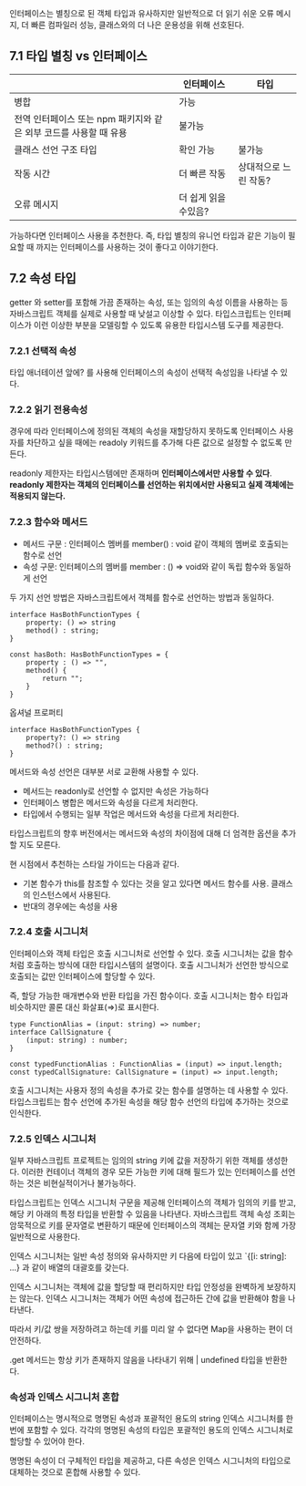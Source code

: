 인터페이스는  별칭으로 된 객체 타입과 유사하지만 일반적으로 더 읽기 쉬운 오류 메시지, 더 빠른 컴파일러 성능, 클래스와의 더 나은 운용성을 위해 선호된다.

## 7.1 타입 별칭 vs 인터페이스

|  | 인터페이스 | 타입 |
| --- | --- | --- |
| 병합 | 가능
전역 인터페이스 또는 npm 패키지와 같은 외부 코드를 사용할 때 유용 | 불가능 |
| 클래스 선언 구조 타입 | 확인 가능 | 불가능 |
| 작동 시간 | 더 빠른 작동 | 상대적으로 느린 작동? |
| 오류 메시지 | 더 쉽게 읽을 수있음? |  |

가능하다면 인터페이스 사용을 추천한다. 즉, 타입 별칭의 유니언 타입과 같은 기능이 필요할 때 까지는 인터페이스를 사용하는 것이 좋다고 이야기한다. 

## 7.2 속성 타입

getter 와 setter를 포함해 가끔 존재하는 속성, 또는 임의의 속성 이름을 사용하는 등 자바스크립트 객체를 실제로 사용할 때 낮설고 이상할 수 있다. 타입스크립트는 인터페이스가 이런 이상한 부분을 모델링할 수 있도록 유용한 타입시스템 도구를 제공한다.

### 7.2.1 선택적 속성

타입 애너테이션 앞에? 를 사용해 인터페이스의 속성이 선택적 속성임을 나타낼 수 있다. 

### 7.2.2 읽기 전용속성

경우에 따라 인터페이스에 정의된 객체의 속성을 재할당하지 못하도록 인터페이스 사용자를 차단하고 싶을 때에는 readoly 키워드를 추가해 다른 값으로 설정할 수 없도록 만든다.

readonly 제한자는 타입시스템에만 존재하며 **인터페이스에서만 사용할  수 있다**. **readonly 제한자는 객체의 인터페이스를 선언하는 위치에서만 사용되고 실제 객체에는 적용되지 않는다.**

### 7.2.3 함수와 메서드

- 메서드 구문 : 인터페이스 멤버를 member() : void 같이 객체의 멤버로 호출되는 함수로 선언
- 속성 구문: 인터페이스의 멤버를 member : () ⇒ void와 같이 독립 함수와 동일하게 선언

두 가지 선언 방법은 자바스크립트에서 객체를 함수로 선언하는 방법과 동일하다. 

```tsx
interface HasBothFunctionTypes {
	property: () => string
	method() : string;
}

const hasBoth: HasBothFunctionTypes = {
    property : () => "",
    method() {
        return "";
    }
}
```

옵셔널 프로퍼티

```tsx
interface HasBothFunctionTypes {
	property?: () => string
	method?() : string;
}
```

메서드와 속성 선언은 대부분 서로 교환해 사용할 수 있다. 

- 메서드는 readonly로 선언할 수 없지만 속성은 가능하다
- 인터페이스 병합은 메서드와 속성을 다르게 처리한다.
- 타입에서 수행되는 일부 작업은 메서드와 속성을 다르게 처리한다.

타입스크립트의 향후 버전에서는 메서드와 속성의 차이점에 대해 더 엄격한 옵션을 추가할 지도 모른다.

현 시점에서 추천하는 스타일 가이드는 다음과 같다. 

- 기본 함수가 this를 참조할 수 있다는 것을 알고 있다면 메서드 함수를 사용. 클래스의 인스턴스에서 사용된다.
- 반대의 경우에는 속성을 사용

### 7.2.4 호출 시그니처

인터페이스와 객체 타입은 호출 시그니처로 선언할 수 있다. 호출 시그니처는 값을 함수처럼 호출하는 방식에 대한 타입시스템의 설명이다. 호출 시그니처가 선언한 방식으로 호출되는 값만 인터페이스에 할당할 수 있다. 

즉, 할당 가능한 매개변수와 반환 타입을 가진 함수이다. 호출 시그니처는 함수 타입과 비슷하지만 콜론 대신 화살표(⇒)로 표시한다.

```tsx
type FunctionAlias = (input: string) => number;
interface CallSignature {
	(input: string) : number;
}

const typedFunctionAlias : FunctionAlias = (input) => input.length;
const typedCallSignature: CallSignature = (input) => input.length;
```

호출 시그니처는 사용자 정의 속성을 추가로 갖는 함수를 설명하는 데 사용할 수 있다. 타입스크립트는 함수 선언에 추가된 속성을 해당 함수 선언의 타입에 추가하는 것으로 인식한다. 

### 7.2.5 인덱스 시그니처

일부 자바스크립트 프로젝트는 임의의 string 키에 값을 저장하기 위한 객체를 생성한다. 이러한 컨테이너 객체의 경우 모든 가능한 키에 대해 필드가 있는 인터페이스를 선언하는 것은 비현실적이거나 불가능하다.

타입스크립트는 인덱스 시그니처 구문을 제공해 인터페이스의 객체가 임의의 키를 받고, 해당 키 아래의 특정 타입을 반환할 수 있음을 나타낸다. 자바스크립트 객체 속성 조회는 암묵적으로 키를 문자열로 변환하기 때문에 인터페이스의 객체는 문자열 키와 함께 가장 일반적으로 사용한다. 

인덱스 시그니처는 일반 속성 정의와 유사하지만 키 다음에 타입이 있고 `{[i: string]: ...} 과 같이 배열의 대괄호를 갖는다. 

인덱스 시그니처는 객체에 값을 할당할 때 편리하지만 타입 안정성을 완벽하게 보장하지는 않는다. 인덱스 시그니처는 객체가 어떤 속성에 접근하든 간에 값을 반환해야 함을 나타낸다.

따라서 키/값 쌍을 저장하려고 하는데 키를 미리 알 수 없다면 Map을 사용하는 편이 더 안전하다.

.get 메서드는 항상 키가 존재하지 않음을 나타내기 위해 | undefined 타입을 반환한다. 

### 속성과 인덱스 시그니처 혼합

인터페이스는 명시적으로 명명된 속성과 포괄적인 용도의 string 인덱스 시그니처를 한번에 포함할 수 있다. 각각의 명명된 속성의 타입은 포괄적인 용도의 인덱스 시그니처로 할당할 수 있어야 한다. 

명명된 속성이 더 구체적인 타입을 제공하고, 다른 속성은 인덱스 시그니처의 타입으로 대체하는 것으로 혼합해 사용할 수 있다.
